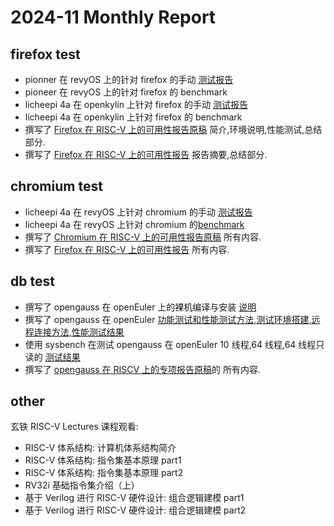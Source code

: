 # 2024-11 Monthly Report

## firefox test 

- pionner 在 revyOS 上的针对 firefox 的手动 [测试报告](https://github.com/QA-Team-lo/firefox_test/tree/main/p_re)
- pioneer 在 revyOS 上的针对 firefox 的 benchmark
- licheepi 4a 在 openkylin 上针对 firefox 的手动 [测试报告](https://github.com/QA-Team-lo/firefox_test/tree/main/l_ok)
- licheepi 4a 在 openkylin 上针对 firefox 的 benchmark
- 撰写了 [Firefox 在 RISC-V 上的可用性报告原稿](https://github.com/QA-Team-lo/firefox_test/blob/main/report/main.pdf) 简介,环境说明,性能测试,总结部分.
- 撰写了 [Firefox 在 RISC-V 上的可用性报告](https://github.com/QA-Team-lo/firefox_test/blob/main/report/main.pdf) 报告摘要,总结部分.

## chromium test

- licheepi 4a 在 revyOS 上针对 chromium 的手动 [测试报告](https://github.com/QA-Team-lo/chromium_test/tree/main/l_re)
- licheepi 4a 在 revyOS 上针对 chromium 的[benchmark](https://github.com/QA-Team-lo/chromium_test/tree/main/l_re/pref-tests)
- 撰写了 [Chromium 在 RISC-V 上的可用性报告原稿](https://github.com/QA-Team-lo/chromium_test/blob/main/report/main.md) 所有内容.
- 撰写了 [Firefox 在 RISC-V 上的可用性报告](https://github.com/QA-Team-lo/chromium_test/blob/main/report/main.pdf) 所有内容.

## db test

- 撰写了 opengauss 在 openEuler 上的裸机编译与安装 [说明](https://github.com/QA-Team-lo/dbtest/blob/main/report/opengauss/main.md#%E5%AE%89%E8%A3%85-opengauss-%E6%95%B0%E6%8D%AE%E5%BA%93)
- 撰写了 opengauss 在 openEuler  [功能测试和性能测试方法,测试环境搭建,远程连接方法,性能测试结果](https://github.com/QA-Team-lo/dbtest/blob/main/opengauss/test.md)
- 使用 sysbench 在测试 opengauss 在 openEuler 10 线程,64 线程,64 线程只读的 [测试结果](https://github.com/QA-Team-lo/dbtest/tree/main/opengauss/logs)
- 撰写了 [opengauss 在 RISCV 上的专项报告原稿](https://github.com/QA-Team-lo/dbtest/blob/main/report/opengauss/main.md)的 所有内容.

## other

玄铁 RISC-V Lectures 课程观看:
  - RISC-V 体系结构: 计算机体系结构简介
  - RISC-V 体系结构: 指令集基本原理 part1
  - RISC-V 体系结构: 指令集基本原理 part2
  - RV32i 基础指令集介绍（上）
  - 基于 Verilog 进行 RISC-V 硬件设计: 组合逻辑建模 part1
  - 基于 Verilog 进行 RISC-V 硬件设计: 组合逻辑建模 part2
  

